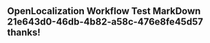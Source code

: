 <properties
ms.topic="hero-topic"
ms.test1="hero-topic"
ms.test2="test"/>

## OpenLocalization Workflow Test MarkDown 21e643d0-46db-4b82-a58c-476e8fe45d57 thanks!
